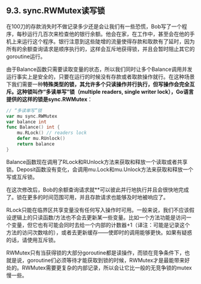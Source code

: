 ## 9.3. sync.RWMutex读写锁

在100刀的存款消失时不做记录多少还是会让我们有一些恐慌，Bob写了一个程序，每秒运行几百次来检查他的银行余额。他会在家，在工作中，甚至会在他的手机上来运行这个程序。银行注意到这些陡增的流量使得存款和取款有了延时，因为所有的余额查询请求是顺序执行的，这样会互斥地获得锁，并且会暂时阻止其它的goroutine运行。

由于Balance函数只需要读取变量的状态，所以我们同时让多个Balance调用并发运行事实上是安全的，只要在运行的时候没有存款或者取款操作就行。在这种场景下我们需要一种**特殊类型的锁，其允许多个只读操作并行执行，但写操作会完全互斥。这种锁叫作“多读单写”锁（multiple readers, single writer lock），Go语言提供的这样的锁是sync.RWMutex**：

```go
// “多读单写”锁
var mu sync.RWMutex
var balance int
func Balance() int {
	mu.RLock() // readers lock
	defer mu.RUnlock()
	return balance
}
```

Balance函数现在调用了RLock和RUnlock方法来获取和释放一个读取或者共享锁。Deposit函数没有变化，会调用mu.Lock和mu.Unlock方法来获取和释放一个写或互斥锁。

在这次修改后，Bob的余额查询请求就**可以彼此并行地执行并且会很快地完成了。锁在更多的时间范围可用，并且存款请求也能够及时地被响应了。

RLock只能在临界区共享变量没有任何写入操作时可用。一般来说，我们不应该假设逻辑上的只读函数/方法也不会去更新某一些变量。比如一个方法功能是访问一个变量，但它也有可能会同时去给一个内部的计数器+1（译注：可能是记录这个方法的访问次数啥的），或者去更新缓存——使即时的调用能够更快。如果有疑惑的话，请使用互斥锁。

RWMutex只有当获得锁的大部分goroutine都是读操作，而锁在竞争条件下，也就是说，goroutine们必须等待才能获取到锁的时候，RWMutex才是最能带来好处的。RWMutex需要更复杂的内部记录，所以会让它比一般的无竞争锁的mutex慢一些。

<!--stackedit_data:
eyJoaXN0b3J5IjpbMTExNzAzODUxOSwxOTk2NDUxNjM5LDE2MD
g2NTI4MDBdfQ==
-->
